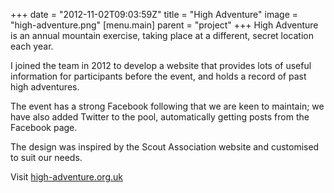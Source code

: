 +++
date = "2012-11-02T09:03:59Z"
title = "High Adventure"
image = "high-adventure.png"
[menu.main]
  parent = "project"
+++
High Adventure is an annual mountain exercise, taking place at a different, secret location each year.

I joined the team in 2012 to develop a website that provides lots of useful information for participants before the event, and holds a record of past high adventures.

The event has a strong Facebook following that we are keen to maintain; we have also added Twitter to the pool, automatically getting posts from the Facebook page.

The design was inspired by the Scout Association website and customised to suit our needs.

Visit [high-adventure.org.uk](http://high-adventure.org.uk)
